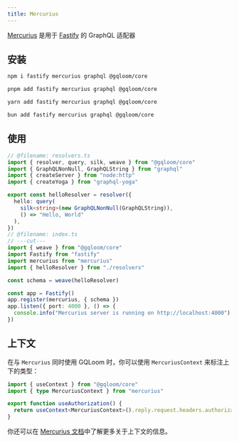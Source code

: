 ```yaml
---
title: Mercurius
---
```


[Mercurius](https://mercurius.dev/) 是用于 [Fastify](https://www.fastify.io/) 的 GraphQL 适配器

## 安装

```sh tab="npm"
npm i fastify mercurius graphql @gqloom/core
```
```sh tab="pnpm"
pnpm add fastify mercurius graphql @gqloom/core
```
```sh tab="yarn"
yarn add fastify mercurius graphql @gqloom/core
```
```sh tab="bun"
bun add fastify mercurius graphql @gqloom/core
```

## 使用 
```ts twoslash
// @filename: resolvers.ts
import { resolver, query, silk, weave } from "@gqloom/core"
import { GraphQLNonNull, GraphQLString } from "graphql"
import { createServer } from "node:http"
import { createYoga } from "graphql-yoga"

export const helloResolver = resolver({
  hello: query(
    silk<string>(new GraphQLNonNull(GraphQLString)),
    () => "Hello, World"
  ),
})
// @filename: index.ts
// ---cut---
import { weave } from "@gqloom/core"
import Fastify from "fastify"
import mercurius from "mercurius"
import { helloResolver } from "./resolvers"

const schema = weave(helloResolver)

const app = Fastify()
app.register(mercurius, { schema })
app.listen({ port: 4000 }, () => {
  console.info("Mercurius server is running on http://localhost:4000")
})
```

## 上下文

在与 `Mercurius` 同时使用 GQLoom 时，你可以使用 `MercuriusContext` 来标注上下的类型：

```ts twoslash
import { useContext } from "@gqloom/core"
import { type MercuriusContext } from "mercurius"

export function useAuthorization() {
  return useContext<MercuriusContext>().reply.request.headers.authorization
}
```

你还可以在 [Mercurius 文档](https://mercurius.dev/#/docs/context)中了解更多关于上下文的信息。